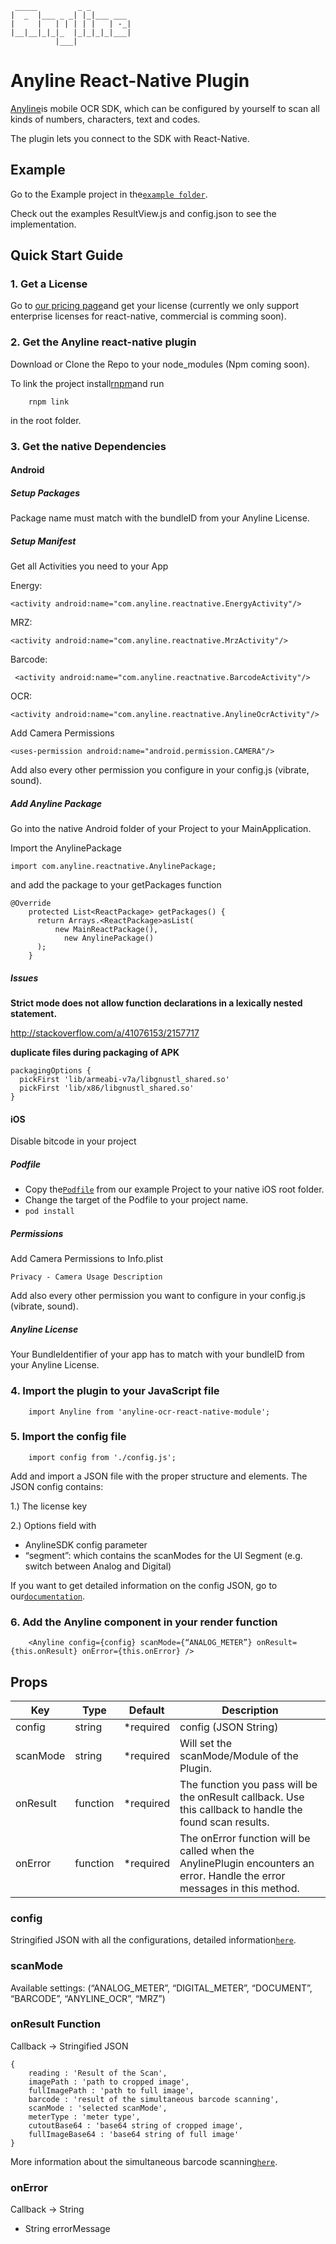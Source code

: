 	 _____         _ _         
	|  _  |___ _ _| |_|___ ___ 
	|     |   | | | | |   | -_|
	|__|__|_|_|_  |_|_|_|_|___|
	          |___|            
	          
# Anyline React-Native Plugin

[Anyline](https://www.anyline.io)is mobile OCR SDK, which can be configured by yourself to scan all kinds of numbers, characters, text and codes. 

The plugin lets you connect to the SDK with React-Native.
	  
## Example ##

Go to the Example project in the[`example folder`](https://github.com/Anyline/anyline-ocr-react-native-module/tree/master/example/Anyline).

Check out the examples ResultView.js and config.json to see the implementation.
	                
## Quick Start Guide

### 1. Get a License
Go to [our pricing page](https://www.anyline.io/pricing/)and get your license (currently we only support enterprise licenses for react-native, commercial is comming soon).

### 2. Get the Anyline react-native plugin

Download or Clone the Repo to your node_modules (Npm coming soon). 

To link the project install[rnpm](https://github.com/rnpm/rnpm)and run 
 ```
     rnpm link
 ```
in the root folder.

### 3. Get the native Dependencies

#### Android

##### Setup Packages

Package name must match with the bundleID from your Anyline License. 

##### Setup Manifest
Get all Activities you need to your App

Energy:
```
<activity android:name="com.anyline.reactnative.EnergyActivity"/>
```
MRZ:
```
<activity android:name="com.anyline.reactnative.MrzActivity"/>
```
Barcode:
```
 <activity android:name="com.anyline.reactnative.BarcodeActivity"/>
```
OCR:
```
<activity android:name="com.anyline.reactnative.AnylineOcrActivity"/>
```

Add Camera Permissions
```
<uses-permission android:name="android.permission.CAMERA"/>
```
Add also every other permission you configure in your config.js (vibrate, sound).
##### Add Anyline Package

Go into the native Android folder of your Project to your MainApplication.

Import the AnylinePackage
```
import com.anyline.reactnative.AnylinePackage;
```
and add the package to your getPackages function
```
@Override
    protected List<ReactPackage> getPackages() {
      return Arrays.<ReactPackage>asList(
          new MainReactPackage(),
            new AnylinePackage()
      );
    }
```
##### Issues
<b>Strict mode does not allow function declarations in a lexically nested statement.</b>
 
 http://stackoverflow.com/a/41076153/2157717

<b>duplicate files during packaging of APK</b>
```
packagingOptions {
  pickFirst 'lib/armeabi-v7a/libgnustl_shared.so'
  pickFirst 'lib/x86/libgnustl_shared.so'
}
```
#### iOS
Disable bitcode in your project

##### Podfile
- Copy the[`Podfile`](https://github.com/Anyline/anyline-ocr-react-native-module/tree/master/example/Anyline/ios/Podfile) 
from our example Project to your native iOS root folder.
- Change the target of the Podfile to your project name.
- ```pod install```

##### Permissions
Add Camera Permissions to Info.plist
```
Privacy - Camera Usage Description
```
Add also every other permission you want to configure in your config.js (vibrate, sound).

##### Anyline License
Your BundleIdentifier of your app has to match with your bundleID from your Anyline License.

### 4. Import the plugin to your JavaScript file
```
    import Anyline from 'anyline-ocr-react-native-module';
```
### 5. Import the config file
```
    import config from './config.js';
```
Add and import a JSON file with the proper structure and elements. The JSON config contains: 

1.) The license key 

2.) Options field with
-	AnylineSDK config parameter
-	“segment”: which contains the scanModes for the UI Segment (e.g. switch between Analog and Digital)

If you want to get detailed information on the config JSON, go to our[`documentation`](https://documentation.anyline.io/toc/view_configuration/index.html).

### 6. Add the Anyline component in your render function
```
	<Anyline config={config} scanMode={“ANALOG_METER”} onResult={this.onResult} onError={this.onError} />
```
## Props

| Key | Type | Default | Description |
| --- | --- | --- | --- |
| config | string | \*required | config (JSON String)|
| scanMode | string |  \*required  | Will set the scanMode/Module of the Plugin. |
| onResult | function | \*required | The function you pass will be the onResult callback. Use this callback to handle the found scan results. |
| onError | function |  \*required  | The onError function will be called when the AnylinePlugin encounters an error. Handle the error messages in this method. |

### config
Stringified JSON with all the configurations, detailed information[`here`](https://documentation.anyline.io/toc/view_configuration/index.html).

### scanMode
Available settings: (“ANALOG_METER”, “DIGITAL_METER”, “DOCUMENT”, “BARCODE”, “ANYLINE_OCR”, “MRZ”)

### onResult Function
Callback -> Stringified JSON
```
{
    reading : 'Result of the Scan',
    imagePath : 'path to cropped image',
    fullImagePath : 'path to full image',
    barcode : 'result of the simultaneous barcode scanning',
    scanMode : 'selected scanMode',
    meterType : 'meter type',
    cutoutBase64 : 'base64 string of cropped image', 
    fullImageBase64 : 'base64 string of full image' 
}
```
More information about the simultaneous barcode scanning[`here`](https://documentation.anyline.io/toc/modules/overview.html#anyline-modules-simultaneous-barcode-scanning).
### onError
Callback -> String
- String errorMessage
